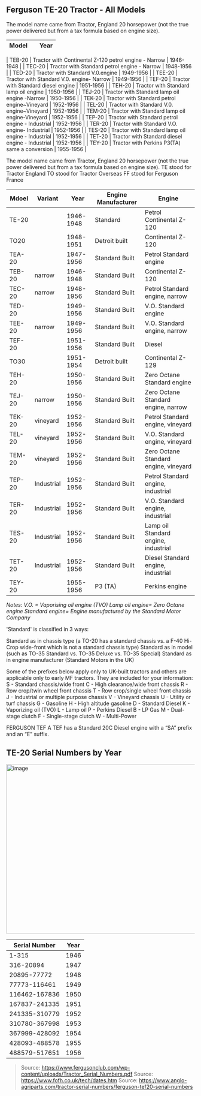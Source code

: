 ## Ferguson TE-20 Tractor - All Models

The model name came from Tractor, England 20 horsepower (not the true power delivered but from a tax formula based on engine size).

| Model  |                                                       | Year      |
|--------|-------------------------------------------------------|-----------|

| TEB-20 | Tractor with Continental Z-120 petrol engine - Narrow | 1946-1948 |
| TEC-20 | Tractor with Standard petrol engine - Narrow          | 1948-1956 |
| TED-20 | Tractor with Standard V.0.engine                      | 1949-1956 |
| TEE-20 | Tractor with Standard V.0. engine- Narrow             | 1949-1956 |
| TEF-20 | Tractor with Standard diesel engine                   | 1951-1956 |
| TEH-20 | Tractor with Standard lamp oil engine                 | 1950-1956 |
| TEJ-20 | Tractor with Standard lamp oil engine -Narrow         | 1950-1956 |
| TEK-20 | Tractor with Standard petrol engine~Vineyard          | 1952-1956 |
| TEL-20 | Tractor with Standard V.0. engine~Vineyard            | 1952-1956 |
| TEM-20 | Tractor with Standard lamp oil engine-Vineyard        | 1952-1956 |
| TEP-20 | Tractor with Standard petrol engine - Industrial      | 1952-1956 |
| TER-20 | Tractor with Standard V.O. engine- Industrial         | 1952-1956 |
| TES-20 | Tractor with Standard lamp oil engine - Industrial    | 1952-1956 |
| TET-20 | Tractor with Standard diesel engine - Industrial      | 1952-1956 |
| TEY-20 | Tractor with Perkins P3(TA) same a conversion         | 1955-1956 |

The model name came from Tractor, England 20 horsepower (not the true power delivered but from a tax formula based on engine size).
TE stood for Tractor England
TO stood for Tractor Overseas
FF stood for Ferguson France

| Mdoel  | Variant    | Year      | Engine Manufacturer | Engine                                |
|--------|------------|-----------|---------------------|---------------------------------------|
| TE-20  |            | 1946-1948 | Standard            | Petrol Continental Z-120              |
| TO20   |            | 1948-1951 | Detroit built       | Continental Z-120                     |
| TEA-20 |            | 1947-1956 | Standard Built      | Petrol Standard engine                |
| TEB-20 | narrow     | 1946-1948 | Standard Built      | Continental  Z-120                    |
| TEC-20 | narrow     | 1948-1956 | Standard Built      | Petrol Standard engine, narrow        |
| TED-20 |            | 1949-1956 | Standard Built      | V.O. Standard engine                  |
| TEE-20 | narrow     | 1949-1956 | Standard Built      | V.O. Standard engine, narrow          |
| TEF-20 |            | 1951-1956 | Standard Built      | Diesel                                |
| TO30   |            | 1951-1954 | Detroit built       | Continental Z-129                     |
| TEH-20 |            | 1950-1956 | Standard Built      | Zero Octane Standard engine           |
| TEJ-20 | narrow     | 1950-1956 | Standard Built      | Zero Octane Standard engine, narrow   |
| TEK-20 | vineyard   | 1952-1956 | Standard Built      | Petrol Standard engine, vineyard      |
| TEL-20 | vineyard   | 1952-1956 | Standard Built      | V.O. Standard engine, vineyard        |
| TEM-20 | vineyard   | 1952-1956 | Standard Built      | Zero Octane Standard engine, vineyard |
| TEP-20 | Industrial | 1952-1956 | Standard Built      | Petrol Standard engine, industrial    |
| TER-20 | Industrial | 1952-1956 | Standard Built      | V.O. Standard engine, industrial      |
| TES-20 | Industrial | 1952-1956 | Standard Built      | Lamp oil Standard engine, industrial  |
| TET-20 | Industrial | 1952-1956 | Standard Built      | Diesel Standard engine, industrial    |
| TEY-20 |            | 1955-1956 | P3 (TA)             | Perkins engine                        |



_Notes:_
_V.O. = Vaporising oil engine (TVO)_
_Lamp oil engine= Zero Octane engine_
_Standard engine= Engine manufactured by the Standard Motor Company_

'Standard' is classified in 3 ways:

Standard as in chassis type (a TO-20 has a standard chassis vs. a F-40 Hi-Crop wide-front which is not a standard chassis type)
Standard as in model (such as TO-35 Standard vs. TO-35 Deluxe vs. TO-35 Special)
Standard as in engine manufacturer (Standard Motors in the UK)

Some of the prefixes below apply only to UK-built tractors and others are applicable only to early MF tractors. They are included for your information:
S - Standard chassis/wide front
C - High clearance/wide front chassis
R - Row crop/twin wheel front chassis
T - Row crop/single wheel front chassis
J - Industrial or multiple purpose chassis
V - Vineyard chassis
U - Utility or turf chassis
G - Gasoline
H - High altitude gasoline
D - Standard Diesel
K - Vaporizing oil (TVO)
L - Lamp oil
P - Perkins Diesel
B - LP Gas
M - Dual-stage clutch
F - Single-stage clutch
W - Multi-Power

FERGUSON TEF
A TEF has a Standard 20C Diesel engine with a “SA” prefix and an “E” suffix.

## TE-20 Serial Numbers by Year 

<img width="707" height="452" alt="image" src="https://github.com/user-attachments/assets/64e68d04-91bd-4f17-8392-32ca098ee284" />


| Serial Number | Year |
|---------------|------|
| 1-315         | 1946 |
| 316-20894     | 1947 |
| 20895-77772   | 1948 |
| 77773-116461  | 1949 |
| 116462-167836 | 1950 |
| 167837-241335 | 1951 |
| 241335-310779 | 1952 |
| 310780-367998 | 1953 |
| 367999-428092 | 1954 |
| 428093-488578 | 1955 |
| 488579-517651 | 1956 |

> Source: https://www.fergusonclub.com/wp-content/uploads/Tractor_Serial_Numbers.pdf
> Source: https://www.fofh.co.uk/tech/dates.htm
> Source: https://www.anglo-agriparts.com/tractor-serial-numbers/ferguson-tef20-serial-numbers

